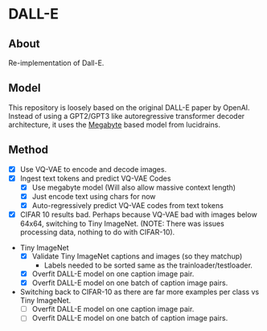 # DALL-E

## About

Re-implementation of Dall-E.

## Model

This repository is loosely based on the original DALL-E paper by OpenAI.
Instead of using a GPT2/GPT3 like autoregressive transformer decoder
architecture, it uses the [Megabyte](https://github.com/MiscellaneousStuff/megabyte)
based model from lucidrains.

## Method

- [x] Use VQ-VAE to encode and decode images.
- [x] Ingest text tokens and predict VQ-VAE Codes
   - [x] Use megabyte model (Will also allow massive context length)
   - [x] Just encode text using chars for now
   - [x] Auto-regressively predict VQ-VAE codes from text tokens
- [x] CIFAR 10 results bad. Perhaps because VQ-VAE bad with images below 64x64, switching to Tiny ImageNet. (NOTE: There was issues processing data, nothing to do with CIFAR-10).
- Tiny ImageNet
   - [x] Validate Tiny ImageNet captions and images (so they matchup)
      - Labels needed to be sorted same as the trainloader/testloader.
   - [x] Overfit DALL-E model on one caption image pair.
   - [x] Overfit DALL-E model on one batch of caption image pairs.
- Switching back to CIFAR-10 as there are far more examples per class vs Tiny ImageNet.
   - [ ] Overfit DALL-E model on one caption image pair.
   - [ ] Overfit DALL-E model on one batch of caption image pairs.